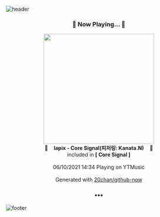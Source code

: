 ![header](https://capsule-render.vercel.app/api?type=wave&height=170&section=header&text=Hi.%20I'm%20SHIFT&fontColor=090707&fontAlignX=45&fontAlignY=65&fontSize=100)

<h3 align="center">🎵 Now Playing... 🎵</h3>
<p align="center">
  <a href="https://music.youtube.com/watch?v=vmwzKDv71as">
    <img width="300" src="https://lh3.googleusercontent.com/0hQ0JXGBTEfhPZobmIuE0q-58fpPP1UhO6ORI5AJIIrxNsrJDA3ZHg1d-Ds5d4N2IbXUdV703zuVq8CF">
  </a>
  <br>
  🎵&nbsp&nbsp&nbsp <b>lapix - Core Signal(피처링: Kanata.N)</b> &nbsp&nbsp&nbsp🎵
  <br>
  included in <b>[ Core Signal ]</b>
  
  <br />
  <br />
  06/10/2021 14:34 Playing on YTMusic
  <br />
  <br />
  Generated with <a href="https://github.com/20chan/github-now">20chan/github-now</a>
</p>

<h3 align="center">•••</h3>

![footer](https://capsule-render.vercel.app/api?type=wave&height=150&section=footer)
